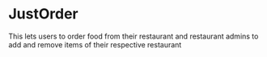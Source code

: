 # JustOrder
This lets users to order food from their restaurant and restaurant admins to add and remove items of their respective restaurant
